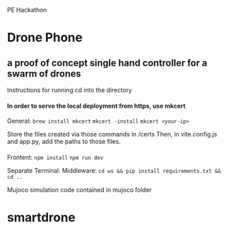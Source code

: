 PE Hackathon
# Drone Phone
## a proof of concept single hand controller for a swarm of drones

Instructions for running 
cd into the directory

#### In order to serve the local deployment from https, use mkcert
General:
`brew install mkcert`
`mkcert -install`
`mkcert <your-ip>`

Store the files created via those commands in /certs
Then, in vite.config.js and app.py, add the paths to those files.

#### 
Frontent:
`npm install`
`npm run dev`

Separate Terminal:
Middleware:
`cd ws && pip install requirements.txt && cd ..`


Mujoco simulation code contained in mujoco folder


# smartdrone
